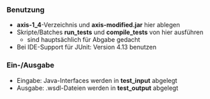 ### Benutzung
* __axis-1_4__-Verzeichnis und __axis-modified.jar__ hier ablegen
* Skripte/Batches __run_tests__ und __compile_tests__ von hier ausführen
    * sind hauptsächlich für Abgabe gedacht
* Bei IDE-Support für JUnit: Version 4.13 benutzen

### Ein-/Ausgabe
* Eingabe: Java-Interfaces werden in __test_input__ abgelegt
* Ausgabe: .wsdl-Dateien werden in __test_output__ abgelegt
